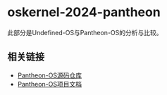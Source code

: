 # oskernel-2024-pantheon

此部分是Undefined-OS与Pantheon-OS的分析与比较。

## 相关链接
- [Pantheon-OS源码仓库](https://gitlab.eduxiji.net/T202410336992584/oskernel-2024-pantheon)
- [Pantheon-OS项目文档](https://gitlab.eduxiji.net/T202410336992584/oskernel-2024-pantheon/-/blob/main/%E5%86%B3%E8%B5%9B%E7%AC%AC%E4%B8%80%E9%98%B6%E6%AE%B5%E6%96%87%E6%A1%A3.pdf)


